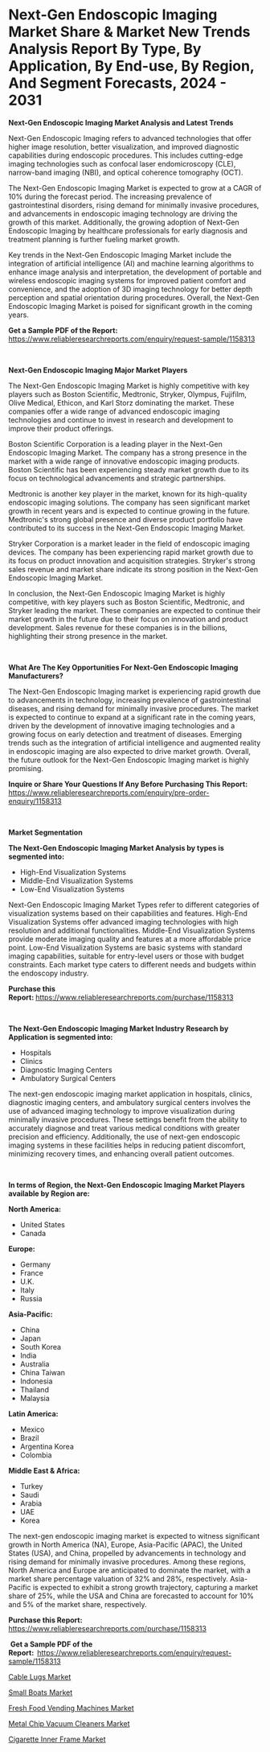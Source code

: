 <p><h1>Next-Gen Endoscopic Imaging Market Share & Market New Trends Analysis Report By Type, By Application, By End-use, By Region, And Segment Forecasts, 2024 - 2031</h1></p><p><strong>Next-Gen Endoscopic Imaging Market Analysis and Latest Trends</strong></p>
<p><p>Next-Gen Endoscopic Imaging refers to advanced technologies that offer higher image resolution, better visualization, and improved diagnostic capabilities during endoscopic procedures. This includes cutting-edge imaging technologies such as confocal laser endomicroscopy (CLE), narrow-band imaging (NBI), and optical coherence tomography (OCT).</p><p>The Next-Gen Endoscopic Imaging Market is expected to grow at a CAGR of 10% during the forecast period. The increasing prevalence of gastrointestinal disorders, rising demand for minimally invasive procedures, and advancements in endoscopic imaging technology are driving the growth of this market. Additionally, the growing adoption of Next-Gen Endoscopic Imaging by healthcare professionals for early diagnosis and treatment planning is further fueling market growth.</p><p>Key trends in the Next-Gen Endoscopic Imaging Market include the integration of artificial intelligence (AI) and machine learning algorithms to enhance image analysis and interpretation, the development of portable and wireless endoscopic imaging systems for improved patient comfort and convenience, and the adoption of 3D imaging technology for better depth perception and spatial orientation during procedures. Overall, the Next-Gen Endoscopic Imaging Market is poised for significant growth in the coming years.</p></p>
<p><strong>Get a Sample PDF of the Report:&nbsp;</strong> <a href="https://www.reliableresearchreports.com/enquiry/request-sample/1158313">https://www.reliableresearchreports.com/enquiry/request-sample/1158313</a></p>
<p>&nbsp;</p>
<p><strong>Next-Gen Endoscopic Imaging Major Market Players</strong></p>
<p><p>The Next-Gen Endoscopic Imaging Market is highly competitive with key players such as Boston Scientific, Medtronic, Stryker, Olympus, Fujifilm, Olive Medical, Ethicon, and Karl Storz dominating the market. These companies offer a wide range of advanced endoscopic imaging technologies and continue to invest in research and development to improve their product offerings.</p><p>Boston Scientific Corporation is a leading player in the Next-Gen Endoscopic Imaging Market. The company has a strong presence in the market with a wide range of innovative endoscopic imaging products. Boston Scientific has been experiencing steady market growth due to its focus on technological advancements and strategic partnerships.</p><p>Medtronic is another key player in the market, known for its high-quality endoscopic imaging solutions. The company has seen significant market growth in recent years and is expected to continue growing in the future. Medtronic's strong global presence and diverse product portfolio have contributed to its success in the Next-Gen Endoscopic Imaging Market.</p><p>Stryker Corporation is a market leader in the field of endoscopic imaging devices. The company has been experiencing rapid market growth due to its focus on product innovation and acquisition strategies. Stryker's strong sales revenue and market share indicate its strong position in the Next-Gen Endoscopic Imaging Market.</p><p>In conclusion, the Next-Gen Endoscopic Imaging Market is highly competitive, with key players such as Boston Scientific, Medtronic, and Stryker leading the market. These companies are expected to continue their market growth in the future due to their focus on innovation and product development. Sales revenue for these companies is in the billions, highlighting their strong presence in the market.</p></p>
<p>&nbsp;</p>
<p><strong>What Are The Key Opportunities For Next-Gen Endoscopic Imaging Manufacturers?</strong></p>
<p><p>The Next-Gen Endoscopic Imaging market is experiencing rapid growth due to advancements in technology, increasing prevalence of gastrointestinal diseases, and rising demand for minimally invasive procedures. The market is expected to continue to expand at a significant rate in the coming years, driven by the development of innovative imaging technologies and a growing focus on early detection and treatment of diseases. Emerging trends such as the integration of artificial intelligence and augmented reality in endoscopic imaging are also expected to drive market growth. Overall, the future outlook for the Next-Gen Endoscopic Imaging market is highly promising.</p></p>
<p><strong>Inquire or Share Your Questions If Any Before Purchasing This Report:</strong> <a href="https://www.reliableresearchreports.com/enquiry/pre-order-enquiry/1158313">https://www.reliableresearchreports.com/enquiry/pre-order-enquiry/1158313</a></p>
<p>&nbsp;</p>
<p><strong>Market Segmentation</strong></p>
<p><strong>The Next-Gen Endoscopic Imaging Market Analysis by types is segmented into:</strong></p>
<p><ul><li>High-End Visualization Systems</li><li>Middle-End Visualization Systems</li><li>Low-End Visualization Systems</li></ul></p>
<p><p>Next-Gen Endoscopic Imaging Market Types refer to different categories of visualization systems based on their capabilities and features. High-End Visualization Systems offer advanced imaging technologies with high resolution and additional functionalities. Middle-End Visualization Systems provide moderate imaging quality and features at a more affordable price point. Low-End Visualization Systems are basic systems with standard imaging capabilities, suitable for entry-level users or those with budget constraints. Each market type caters to different needs and budgets within the endoscopy industry.</p></p>
<p><strong>Purchase this Report:&nbsp;</strong><a href="https://www.reliableresearchreports.com/purchase/1158313">https://www.reliableresearchreports.com/purchase/1158313</a></p>
<p>&nbsp;</p>
<p><strong>The Next-Gen Endoscopic Imaging Market Industry Research by Application is segmented into:</strong></p>
<p><ul><li>Hospitals</li><li>Clinics</li><li>Diagnostic Imaging Centers</li><li>Ambulatory Surgical Centers</li></ul></p>
<p><p>The next-gen endoscopic imaging market application in hospitals, clinics, diagnostic imaging centers, and ambulatory surgical centers involves the use of advanced imaging technology to improve visualization during minimally invasive procedures. These settings benefit from the ability to accurately diagnose and treat various medical conditions with greater precision and efficiency. Additionally, the use of next-gen endoscopic imaging systems in these facilities helps in reducing patient discomfort, minimizing recovery times, and enhancing overall patient outcomes.</p></p>
<p>&nbsp;</p>
<p><strong>In terms of Region, the Next-Gen Endoscopic Imaging Market Players available by Region are:</strong></p>
<p>
    <p> <strong> North America: </strong>
        <ul>
            <li>United States</li>
            <li>Canada</li>
        </ul>
        </p> 
    <p> <strong> Europe: </strong>
        <ul>
            <li>Germany</li>
            <li>France</li>
            <li>U.K.</li>
            <li>Italy</li>
            <li>Russia</li>
        </ul>
        </p> 
    <p> <strong> Asia-Pacific: </strong>
        <ul>
            <li>China</li>
            <li>Japan</li>
            <li>South Korea</li>
            <li>India</li>
            <li>Australia</li>
            <li>China Taiwan</li>
            <li>Indonesia</li>
            <li>Thailand</li>
            <li>Malaysia</li>
        </ul>
        </p> 
    <p> <strong> Latin America: </strong>
        <ul>
            <li>Mexico</li>
            <li>Brazil</li>
            <li>Argentina Korea</li>
            <li>Colombia</li>
        </ul>
        </p> 
    <p> <strong> Middle East & Africa: </strong>
        <ul>
            <li>Turkey</li>
            <li>Saudi</li>
            <li>Arabia</li>
            <li>UAE</li>
            <li>Korea</li>
        </ul>
    </p>
    </p>
<p><p>The next-gen endoscopic imaging market is expected to witness significant growth in North America (NA), Europe, Asia-Pacific (APAC), the United States (USA), and China, propelled by advancements in technology and rising demand for minimally invasive procedures. Among these regions, North America and Europe are anticipated to dominate the market, with a market share percentage valuation of 32% and 28%, respectively. Asia-Pacific is expected to exhibit a strong growth trajectory, capturing a market share of 25%, while the USA and China are forecasted to account for 10% and 5% of the market share, respectively.</p></p>
<p><strong>Purchase this Report: </strong><a href="https://www.reliableresearchreports.com/purchase/1158313">https://www.reliableresearchreports.com/purchase/1158313</a></p>
<p>&nbsp;<strong>Get a Sample PDF of the Report:&nbsp;&nbsp;</strong><a href="https://www.reliableresearchreports.com/enquiry/request-sample/1158313">https://www.reliableresearchreports.com/enquiry/request-sample/1158313</a></p>
<p><strong></strong></p>
<p><p><a href="https://medium.com/@carolynblack669/cable-lugs-market-competitive-analysis-market-trends-and-forecast-to-2031-0d926369fcf2">Cable Lugs Market</a></p><p><a href="https://medium.com/@carolynblack669/small-boats-market-insights-into-market-cagr-market-trends-and-growth-strategies-a1da0e27aded">Small Boats Market</a></p><p><a href="https://medium.com/@carolynblack669/fresh-food-vending-machines-market-share-evolution-and-market-growth-trends-2024-2031-c8588981e00b">Fresh Food Vending Machines Market</a></p><p><a href="https://issuu.com/reportprime-2/docs/metal-chip-vacuum-cleaners-market-size-2030.pptx">Metal Chip Vacuum Cleaners Market</a></p><p><a href="https://issuu.com/reportprime-2/docs/cigarette-inner-frame-market-size-2030.pptx">Cigarette Inner Frame Market</a></p></p>